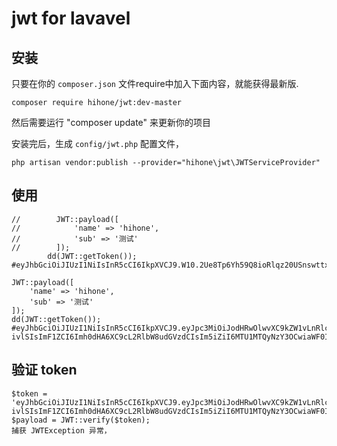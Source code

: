 # jwt for lavavel 

## 安装
只要在你的 `composer.json` 文件require中加入下面内容，就能获得最新版.

~~~
composer require hihone/jwt:dev-master
~~~


然后需要运行 "composer update" 来更新你的项目

安装完后，生成 `config/jwt.php` 配置文件，

~~~
php artisan vendor:publish --provider="hihone\jwt\JWTServiceProvider" 
~~~

## 使用
~~~
//        JWT::payload([
//            'name' => 'hihone',
//            'sub' => '测试'
//        ]);
        dd(JWT::getToken());
#eyJhbGciOiJIUzI1NiIsInR5cCI6IkpXVCJ9.W10.2Ue8Tp6Yh59Q8ioRlqz20USnswttxZ1KCeA99QFFLS4

JWT::payload([
    'name' => 'hihone',
    'sub' => '测试'
]);
dd(JWT::getToken());
#eyJhbGciOiJIUzI1NiIsInR5cCI6IkpXVCJ9.eyJpc3MiOiJodHRwOlwvXC9kZW1vLnRlc3QiLCJleHAiOjE1NTE0MzQ4NDgsInN1YiI6Iua1i-ivlSIsImF1ZCI6Imh0dHA6XC9cL2RlbW8udGVzdCIsIm5iZiI6MTU1MTQyNzY3OCwiaWF0IjoxNTUxNDI3NjQ4LCJqdGkiOiJKV1QxNTUxNDI3NjQ4NWM3OGU4NDBjZDk4MSIsIm5hbWUiOiJoaWhvbmUifQ.gDOpBG0PFFBAU2ObpSVZ0ZbAgN0QN2BiGonUUrV6BRw
~~~

## 验证 token
~~~
$token = 'eyJhbGciOiJIUzI1NiIsInR5cCI6IkpXVCJ9.eyJpc3MiOiJodHRwOlwvXC9kZW1vLnRlc3QiLCJleHAiOjE1NTE0MzQ4NDgsInN1YiI6Iua1i-ivlSIsImF1ZCI6Imh0dHA6XC9cL2RlbW8udGVzdCIsIm5iZiI6MTU1MTQyNzY3OCwiaWF0IjoxNTUxNDI3NjQ4LCJqdGkiOiJKV1QxNTUxNDI3NjQ4NWM3OGU4NDBjZDk4MSIsIm5hbWUiOiJoaWhvbmUifQ.gDOpBG0PFFBAU2ObpSVZ0ZbAgN0QN2BiGonUUrV6BRw';
$payload = JWT::verify($token);
捕获 JWTException 异常，
~~~